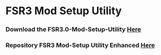 # FSR3 Mod Setup Utility
### Download the FSR3.0-Mod-Setup-Utility [Here](https://sharemods.com/hzpxpxurdcgn/FSR3_v2.8.7.rar.html)<br/>

### Repository FSR3 Mod-Setup Utility Enhanced [Here](https://github.com/P4TOLINO06/FSR3-Mod-Setup-Utility-Enhanced)